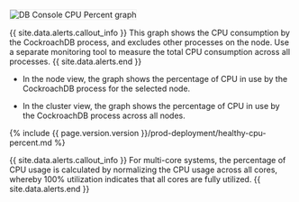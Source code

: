 <img src="{{  'images/v21.2/ui_cpu_percent.png' | relative_url  }}" alt="DB Console CPU Percent graph" style="border:1px solid #eee;max-width:100%" />

{{ site.data.alerts.callout_info }}
This graph shows the CPU consumption by the CockroachDB process, and excludes other processes on the node. Use a separate monitoring tool to measure the total CPU consumption across all processes.
{{ site.data.alerts.end }}

- In the node view, the graph shows the percentage of CPU in use by the CockroachDB process for the selected node.

- In the cluster view, the graph shows the percentage of CPU in use by the CockroachDB process across all nodes.

{%  include {{  page.version.version  }}/prod-deployment/healthy-cpu-percent.md %}

{{ site.data.alerts.callout_info }}
For multi-core systems, the percentage of CPU usage is calculated by normalizing the CPU usage across all cores, whereby 100% utilization indicates that all cores are fully utilized.
{{ site.data.alerts.end }}
